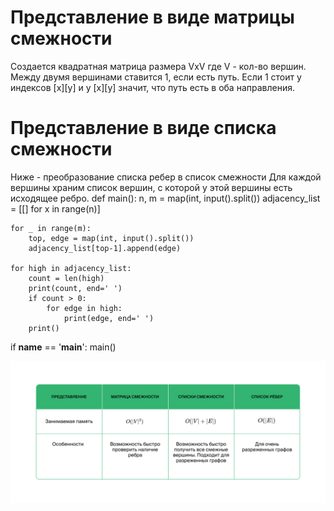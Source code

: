 # Представление в виде матрицы смежности

Создается квадратная матрица размера VxV где V - кол-во вершин.
Между двумя вершинами ставится 1, если есть путь. Если 1 стоит у индексов [x][y] и у [x][y] значит, что путь есть в оба направления.

# Представление в виде списка смежности

Ниже - преобразование списка ребер в список смежности
Для каждой вершины храним список вершин, с которой у этой вершины есть исходящее ребро.
def main():
    n, m = map(int, input().split())
    adjacency_list = [[] for x in range(n)]

    for _ in range(m):
        top, edge = map(int, input().split())
        adjacency_list[top-1].append(edge)

    for high in adjacency_list:
        count = len(high)
        print(count, end=' ')
        if count > 0:
            for edge in high:
                print(edge, end=' ')
        print()


if __name__ == '__main__':
    main()


![alt text](image.png)